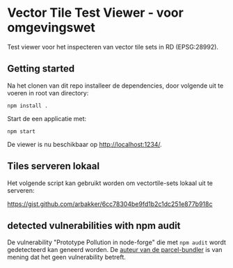 # Vector Tile Test Viewer - voor omgevingswet


Test viewer voor het inspecteren van vector tile sets in RD (EPSG:28992). 

## Getting started

Na het clonen van dit repo installeer de dependencies, door volgende uit te voeren in root van directory:

```
npm install .
```

Start de een applicatie met:

```
npm start
```

De viewer is nu beschikbaar op [http://localhost:1234/](http://localhost:1234/).

## Tiles serveren lokaal

Het volgende script kan gebruikt worden om vectortile-sets lokaal uit te serveren:

https://gist.github.com/arbakker/6cc78304be9fd1b2c1dc251e877b918c


## detected vulnerabilities with npm audit

De vulnerability "Prototype Pollution in node-forge" die met `npm audit` wordt gedetecteerd kan geneerd worden. De [auteur van de parcel-bundler](https://github.com/parcel-bundler/parcel/issues/5145#issuecomment-693228935) is van mening dat het geen vulnerability betreft.
